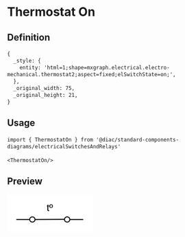 # Thermostat On

## Definition

```
{
  _style: { 
    entity: 'html=1;shape=mxgraph.electrical.electro-mechanical.thermostat2;aspect=fixed;elSwitchState=on;',
  },
  _original_width: 75,
  _original_height: 21,
}
```

## Usage

```
import { ThermostatOn } from '@diac/standard-components-diagrams/electricalSwitchesAndRelays'

<ThermostatOn/>
```

## Preview

<img src="./thermostat-on.png" width="200"/>
